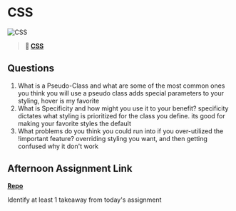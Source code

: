 # CSS

![CSS](https://bcw.blob.core.windows.net/public/cssUnit/1411879719053976)

> **📖 [CSS](https://codeworksacademy.com/fs-student-guide/resources/wk1/03-CSS)**

## Questions

1. What is a Pseudo-Class and what are some of the most common ones you think you will use
a pseudo class adds special parameters to your styling, hover is my favorite
2. What is Specificity and how might you use it to your benefit?
specificity dictates what styling is prioritized for the class you define. its good for making your favorite styles the default
3. What problems do you think you could run into if you over-utilized the !important feature?
overriding styling you want, and then getting confused why it don't work
## Afternoon Assignment Link

**[Repo](https://github.com/big-daddy-dom/IM-BAKC)**

Identify at least 1 takeaway from today's assignment
